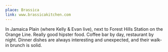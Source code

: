 ```yaml
---
place: Brassica
link: www.brassicakitchen.com
---
```

In Jamaica Plain (where Kelly & Evan live), next to Forest Hills Station on the Orange Line. Really good hipster food.  Coffee bar by day, restaurant by night.  Dinner dishes are always interesting and unexpected, and their walk-in brunch is solid.
